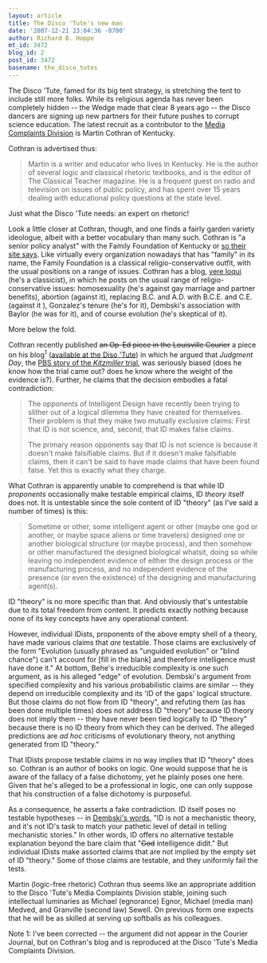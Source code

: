 ```yaml
---
layout: article
title: The Disco 'Tute's new man
date: '2007-12-21 23:04:36 -0700'
author: Richard B. Hoppe
mt_id: 3472
blog_id: 2
post_id: 3472
basename: the_disco_tutes
---
```

The Disco 'Tute, famed for its big tent strategy, is stretching the tent to include still more folks.  While its religious agenda has never been completely hidden -- the Wedge made that clear 8 years ago -- the Disco dancers are signing up new partners for their future pushes to corrupt science education.  The latest recruit as a contributor to the [Media Complaints Division](http://www.evolutionnews.org/2007/12/env_welcomes_new_contributor_m.html) is Martin Cothran of Kentucky.

Cothran is advertised thus:

> Martin is a writer and educator who lives in Kentucky. He is the author of several logic and classical rhetoric textbooks, and is the editor of The Classical Teacher magazine. He is a frequent guest on radio and television on issues of public policy, and has spent over 15 years dealing with educational policy questions at the state level.

Just what the Disco 'Tute needs: an expert on rhetoric!

Look a little closer at Cothran, though, and one finds a fairly garden variety ideologue, albeit with a better vocabulary than many such.  Cothran is "a senior policy analyst" with the Family Foundation of Kentucky or [so their site says](http://www.tffky.org/prs.html).  Like virtually every organization nowadays that has "family" in its name, the Family Foundation is a classical religio-conservative outfit, with the usual positions on a range of issues.  Cothran has a blog, [ vere loqui](http://vereloqui.blogspot.com/) (he's a classicist), in which he 
posts on the usual range of religio-conservative issues: homosexuality (he's against gay marriage and partner benefits), abortion (against it), replacing B.C. and A.D. with B.C.E. and C.E. (against it ), Gonzalez's tenure (he's for it), Dembski's association with Baylor (he was for it), and of course evolution (he's skeptical of it).

More below the fold.

Cothran recently published ~~an Op-Ed piece in the Louisville Courier~~ a piece on his blog<sup>1</sup> ([available at the Diso 'Tute](http://www.evolutionnews.org/2007/12/the_logical_bankruptcy_of_the.html)) in which he argued that _Judgment Day_, the [PBS story of the _Kitzmiller_ trial](http://www.pbs.org/wgbh/nova/id/), was seriously biased (does he know how the trial came out? does he know where the weight of the evidence is?).  Further, he claims that the decision embodies a fatal contradiction: 

> The opponents of Intelligent Design have recently been trying to slither out of a logical dilemma they have created for themselves. Their problem is that they make two mutually exclusive claims: First that ID is not science, and, second, that ID makes false claims.
> 
> The primary reason opponents say that ID is not science is because it doesn't make falsifiable claims. But if it doesn't make falsifiable claims, then it can't be said to have made claims that have been found false. Yet this is exactly what they charge.

What Cothran is apparently unable to comprehend is that while ID _proponents_ occasionally make testable empirical claims, ID _theory_ itself does not.  It is untestable since the sole content of ID "theory" (as I've said a number of times) is this:

> Sometime or other, some intelligent agent or other (maybe one god or another, or maybe space aliens or time travelers) designed one or another biological structure (or maybe process), and then somehow or other manufactured the designed biological whatsit, doing so while leaving no independent evidence of either the design process or the manufacturing process, and no independent evidence of the presence (or even the existence) of the designing and manufacturing agent(s).

ID "theory" is no more specific than that.  And obviously that's untestable due to its total freedom from content.  It predicts exactly nothing because none of its key concepts have any operational content.

However, individual IDists, proponents of the above empty shell of a theory, have made various claims that _are_ testable.  Those claims are exclusively of the form "Evolution (usually phrased as "unguided evolution" or "blind chance") can't account for \[fill in the blank\] and therefore intelligence must have done it."  At bottom, Behe's irreducible complexity is one such argument, as is his alleged "edge" of evolution.  Dembski's argument from specified complexity and his various probabilistic claims are similar -- they depend on irreducible complexity and its 'ID of the gaps' logical structure.  But those claims do not flow from ID "theory", and refuting them (as has been done multiple times) does not address ID "theory" because ID theory does not imply them -- they have never been tied logically to ID "theory" because there is no ID theory from which they can be derived.   The alleged predictions are _ad hoc_ criticisms of evolutionary theory, not anything generated from ID "theory."  

That IDists propose testable claims in no way implies that ID "theory" does so.  Cothran is an author of books on logic.  One would suppose that he is aware of the fallacy of a false dichotomy, yet he plainly poses one here.  Given that he's alleged to be a professional in logic, one can only suppose that his construction of a false dichotomy is purposeful.

As a consequence, he asserts a fake contradiction.  ID itself poses no testable hypotheses -- in [Dembski's words](http://www.iscid.org/ubbcgi/ultimatebb.cgi?ubb=get_topic;f=6;t=000152;p=3), "ID is not a mechanistic theory, and it's not ID's task to match your pathetic level of detail in telling mechanistic stories."  In other words, ID offers no alternative testable explanation beyond the bare claim that "~~God~~ intelligence didit."  But individual IDists make assorted claims that are not implied by the empty set of ID "theory."  Some of those claims are testable, and they uniformly fail the tests.

Martin (logic-free rhetoric) Cothran thus seems like an appropriate addition to the Disco 'Tute's Media Complaints Division stable, joining such intellectual luminaries as Michael (egnorance) Egnor, Michael (media man) Medved, and Granville (second law) Sewell.  On previous form one expects that he will be as skilled at serving up softballs as his colleagues.

Note 1: I've been corrected -- the argument did not appear in the Courier Journal, but on Cothran's blog and is reproduced at the Disco 'Tute's Media Complaints Division.

